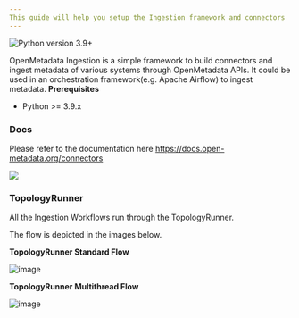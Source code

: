 ```yaml
---
This guide will help you setup the Ingestion framework and connectors
---
```


![Python version 3.9+](https://img.shields.io/badge/python-3.9%2B-blue)

OpenMetadata Ingestion is a simple framework to build connectors and ingest metadata of various systems through OpenMetadata APIs. It could be used in an orchestration framework(e.g. Apache Airflow) to ingest metadata.
**Prerequisites**

- Python &gt;= 3.9.x

### Docs

Please refer to the documentation here https://docs.open-metadata.org/connectors

<img referrerpolicy="no-referrer-when-downgrade" src="https://static.scarf.sh/a.png?x-pxid=c1a30c7c-6dc7-4928-95bf-6ee08ca6aa6a" />

### TopologyRunner

All the Ingestion Workflows run through the TopologyRunner.

The flow is depicted in the images below.

**TopologyRunner Standard Flow**

![image](https://raw.githubusercontent.com/open-metadata/docs-v1/refs/heads/main/public/images/v1.9/features/ingestion/workflows/metadata/multithreading/single-thread-flow.png)

**TopologyRunner Multithread Flow**

![image](https://raw.githubusercontent.com/open-metadata/docs-v1/refs/heads/main/public/images/v1.9/features/ingestion/workflows/metadata/multithreading/multi-thread-flow.png)
